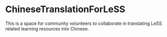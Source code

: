 # ChineseTranslationForLeSS

This is a space for community volunteers to collaborate in translating LeSS related learning resources into Chinese.